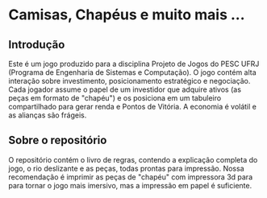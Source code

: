 # Camisas, Chapéus e muito mais ...

## Introdução

Este é um jogo produzido para a disciplina Projeto de Jogos do PESC UFRJ (Programa de Engenharia de Sistemas e Computação). O jogo contém alta interação sobre investimento, posicionamento estratégico e negociação. Cada jogador assume o papel de um investidor que adquire ativos (as peças em formato de "chapéu") e os posiciona em um tabuleiro compartilhado para gerar renda e Pontos de Vitória. A economia é volátil e as alianças são frágeis.

## Sobre o repositório

O repositório contém o livro de regras, contendo a explicação completa do jogo, o rio deslizante e as peças, todas prontas para impressão. Nossa recomendação é imprimir as peças de "chapéu" com impressora 3d para para tornar o jogo mais imersivo, mas a impressão em papel é suficiente.

